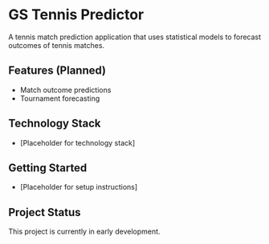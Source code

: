 # GS Tennis Predictor

A tennis match prediction application that uses statistical models to forecast outcomes of tennis matches.

## Features (Planned)
- Match outcome predictions
- Tournament forecasting

## Technology Stack
- [Placeholder for technology stack]

## Getting Started
- [Placeholder for setup instructions]

## Project Status
This project is currently in early development. 